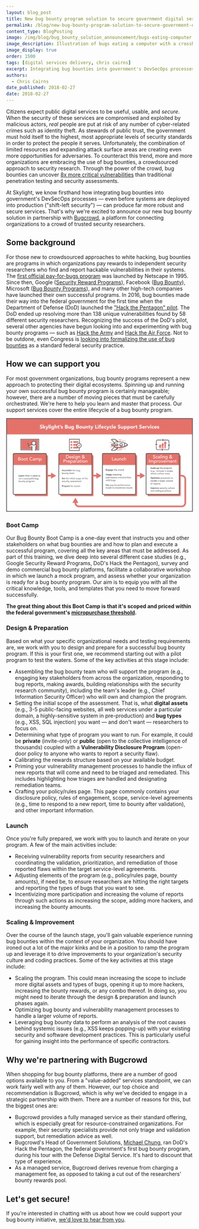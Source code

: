 ```yaml
---
layout: blog_post
title: New bug bounty program solution to secure government digital services
permalink: /blog/new-bug-bounty-program-solution-to-secure-government-digital-services/
content_type: BlogPosting
image: /img/blog/bug_bounty_solution_announcement/bugs-eating-computer.png
image_description: Illustration of bugs eating a computer with a crosshair over one of them, conveying the concept of a bug bounty.
image_display: true
order: 1500
tags: [digital services delivery, chris cairns]
excerpt: Integrating bug bounties into government's DevSecOps processes can produce far more robust and secure services. Here's a look at our new bug bounty solution.
authors:
  - Chris Cairns
date_published: 2018-02-27
date: 2018-02-27
---
```


Citizens expect public digital services to be useful, usable, and *secure*. When the security of these services are compromised and exploited by malicious actors, *real* people are put at risk of any number of cyber-related crimes such as identity theft. As stewards of public trust, the government must hold itself to the highest, most appropriate levels of security standards in order to protect the people it serves. Unfortunately, the combination of limited resources and expanding attack surface areas are creating even more opportunities for adversaries. To counteract this trend, more and more organizations are embracing the use of bug bounties, a crowdsourced approach to security research. Through the power of the crowd, bug bounties can uncover <a href="https://www.bugcrowd.com/?utm_source=channel&utm_medium=skylight&utm_content=blog&utm_campaign=integration_partner" target="&#95;blank">8x more critical vulnerabilities</a> than traditional penetration testing and security assessments.

At Skylight, we know firsthand how integrating bug bounties into government's DevSecOps processes &mdash; even before systems are deployed into production ("shift-left security") &mdash; can produce far more robust and secure services. That's why we're excited to announce our new bug bounty solution in partnership with <a href="https://www.bugcrowd.com/?utm_source=channel&utm_medium=skylight&utm_content=blog&utm_campaign=integration_partner" target="&#95;blank">Bugcrowd</a>, a platform for connecting organizations to a crowd of trusted security researchers.

## Some background

For those new to crowdsourced approaches to white hacking, bug bounties are programs in which organizations pay rewards to independent security researchers who find and report hackable vulnerabilities in their systems. The <a href="https://blog.cobalt.io/the-history-of-bug-bounty-programs-50def4dcaab3" target="&#95;blank">first official pay-for-bugs program</a> was launched by Netscape in 1995. Since then, Google (<a href="https://www.google.com/about/appsecurity/programs-home/" target="&#95;blank">Security Reward Programs</a>), Facebook (<a href="https://www.facebook.com/BugBounty/" target="&#95;blank">Bug Bounty</a>), Microsoft (<a href="ttps://technet.microsoft.com/en-us/library/dn425036.aspx" target="&#95;blank">Bug Bounty Programs</a>), and many other high-tech companies have launched their own successful programs. In 2016, bug bounties made their way into the federal government for the first time when the Department of Defense (DoD) launched the <a href="https://www.wired.com/story/hack-the-pentagon-bug-bounty-results/" target="&#95;blank">"Hack the Pentagon" pilot</a>. The DoD ended up resolving more than 138 unique vulnerabilities found by 58 different security researchers. Recognizing the success of the DoD's pilot, several other agencies have begun looking into and experimenting with bug bounty programs &mdash; such as <a href="https://www.army.mil/article/178473/army_secretary_issues_challenge_with_hack_the_army_program" target="&#95;blank">Hack the Army</a> and <a href="https://www.defense.gov/News/News-Releases/News-Release-View/Article/1164012/air-force-issues-challenge-to-hack-the-air-force/" target="&#95;blank">Hack the Air Force</a>. Not to be outdone, even Congress is <a href="http://thehill.com/policy/cybersecurity/358231-lawmakers-look-to-bug-bounties-but-experts-warn-of-unexpected-workload" target="&#95;blank">looking into formalizing the use of bug bounties</a> as a standard federal security practice.

## How we can support you

For most government organizations, bug bounty programs represent a new approach to protecting their digital ecosystems. Spinning up and running your own successful bug bounty program is certainly manageable; however, there are a number of moving pieces that must be carefully orchestrated. We're here to help you learn and master that process. Our support services cover the entire lifecycle of a bug bounty program.

![Four phases of Skylight's bug bounty lifecycle support services.](/img/blog/bug_bounty_solution_announcement/bug-bounty-services.png)

### Boot Camp

Our Bug Bounty Boot Camp is a one-day event that instructs you and other stakeholders on what bug bounties are and how to plan and execute a successful program, covering all the key areas that must be addressed. As part of this training, we dive deep into several different case studies (e.g., Google Security Reward Programs, DoD's Hack the Pentagon), survey and demo commercial bug bounty platforms, facilitate a collaborative workshop in which we launch a mock program, and assess whether your organization is ready for a bug bounty program. Our aim is to equip you with all the critical knowledge, tools, and templates that you need to move forward successfully.

**The great thing about this Boot Camp is that it's scoped and priced within the federal government's <a href="https://www.acquisition.gov/far/html/Subpart%2013_2.html" target="&#95;blank">micropurchase threshold</a>.**

### Design & Preparation

Based on what your specific organizational needs and testing requirements are, we work with you to design and prepare for a successful bug bounty program. If this is your first one, we recommend starting out with a pilot program to test the waters. Some of the key activities at this stage include:

- Assembling the bug bounty team who will support the program (e.g., engaging key stakeholders from across the organization, responding to bug reports, making awards, building relationships with the security research community), including the team's leader (e.g., Chief Information Security Officer) who will own and champion the program.
- Setting the initial scope of the assessment. That is, what **digital assets** (e.g., 3-5 public-facing websites, all web services under a particular domain, a highly-sensitive system in pre-production) and **bug types** (e.g., XSS, SQL injection) you want &mdash; and don't want &mdash; researchers to focus on.
- Determining what type of program you want to run. For example, it could be **private** (invite-only) or **public** (open to the collective intelligence of thousands) coupled with a **Vulnerability Disclosure Program** (open-door policy to anyone who wants to report a security flaw).
- Calibrating the rewards structure based on your available budget.
- Priming your vulnerability management processes to handle the influx of new reports that will come and need to be triaged and remediated. This includes highlighting how triages are handled and designating remediation teams.
- Crafting your policy/rules page. This page commonly contains your disclosure policy, rules of engagement, scope, service-level agreements (e.g., time to respond to a new report, time to bounty after validation), and other important information.

### Launch

Once you're fully prepared, we work with you to launch and iterate on your program. A few of the main activities include:

- Receiving vulnerability reports from security researchers and coordinating the validation, prioritization, and remediation of those reported flaws within the target service-level agreements.
- Adjusting elements of the program (e.g., policy/rules page, bounty amounts), if need be, to ensure researchers are hitting the right targets and reporting the types of bugs that you want to see.
- Incentivizing more participation and increasing the volume of reports through such actions as increasing the scope, adding more hackers, and increasing the bounty amounts.

### Scaling & Improvement

Over the course of the launch stage, you'll gain valuable experience running bug bounties within the context of your organization. You should have ironed out a lot of the major kinks and be in a position to ramp the program up and leverage it to drive improvements to your organization's security culture and coding practices. Some of the key activities at this stage include:

- Scaling the program. This could mean increasing the scope to include more digital assets and types of bugs, opening it up to more hackers, increasing the bounty rewards, or any combo thereof. In doing so, you might need to iterate through the design & preparation and launch phases again.
- Optimizing bug bounty and vulnerability management processes to handle a larger volume of reports.
- Leveraging bug bounty data to perform an analysis of the root causes behind systemic issues (e.g., XSS keeps popping-up) with your existing security and software development practices. This is particularly useful for gaining insight into the performance of specific contractors.

## Why we're partnering with Bugcrowd

When shopping for bug bounty platforms, there are a number of good options available to you. From a "value-added" services standpoint, we can work fairly well with any of them. However, our top choice and recommendation is Bugcrowd, which is why we've decided to engage in a strategic partnership with them. There are a number of reasons for this, but the biggest ones are:

- Bugcrowd provides a fully managed service as their standard offering, which is especially great for resource-constrained organizations. For example, their security specialists provide not only triage and validation support, but remediation advice as well.
- Bugcrowd's Head of Government Solutions, <a href="https://www.linkedin.com/in/chungmj/" target="&#95;blank">Michael Chung</a>, ran DoD's Hack the Pentagon, the federal government's first bug bounty program, during his tour with the Defense Digital Service. It's hard to discount that type of experience.
- As a managed service, Bugcrowd derives revenue from charging a management fee, as opposed to taking a cut out of the researchers' bounty rewards pool.

## Let's get secure!

If you're interested in chatting with us about how we could support your bug bounty initiative, [we'd love to hear from you](https://skylight.digital/hire-us/).
